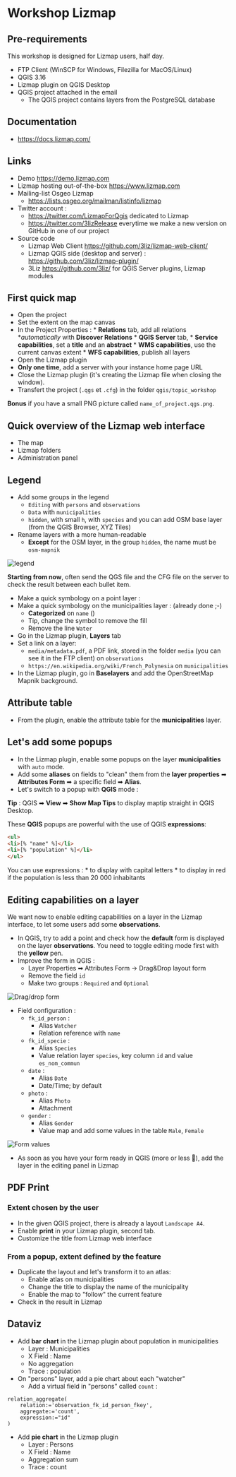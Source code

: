 # Workshop Lizmap

## Pre-requirements

This workshop is designed for Lizmap users, half day.

* FTP Client (WinSCP for Windows, Filezilla for MacOS/Linux)
* QGIS 3.16
* Lizmap plugin on QGIS Desktop
* QGIS project attached in the email
  * The QGIS project contains layers from the PostgreSQL database

## Documentation

* https://docs.lizmap.com/

## Links

* Demo https://demo.lizmap.com
* Lizmap hosting out-of-the-box https://www.lizmap.com
* Mailing-list Osgeo Lizmap
    * https://lists.osgeo.org/mailman/listinfo/lizmap
* Twitter account : 
  * https://twitter.com/LizmapForQgis dedicated to Lizmap
  * https://twitter.com/3lizRelease everytime we make a new version on GitHub in one of our project
* Source code
  * Lizmap Web Client https://github.com/3liz/lizmap-web-client/
  * Lizmap QGIS side (desktop and server) : https://github.com/3liz/lizmap-plugin/
  * 3Liz https://github.com/3liz/ for QGIS Server plugins, Lizmap modules

## First quick map

* Open the project
* Set the extent on the map canvas
* In the Project Properties :
      * **Relations** tab, add all relations **automatically* with **Discover Relations**
      * **QGIS Server** tab,
          * **Service capabilities**, set a **title** and an **abstract**
          * **WMS capabilities**, use the current canvas extent
          * **WFS capabilities**, publish all layers
* Open the Lizmap plugin
* **Only one time**, add a server with your instance home page URL
* Close the Lizmap plugin (it's creating the Lizmap file when closing the window).
* Transfert the project (`.qgs` et `.cfg`) in the folder `qgis/topic_workshop`

**Bonus** if you have a small PNG picture called `name_of_project.qgs.png`.

## Quick overview of the Lizmap web interface

* The map
* Lizmap folders
* Administration panel

## Legend

* Add some groups in the legend
    * `Editing` with `persons` and `observations`
    * `Data` with `municipalities`
    * `hidden`, with small `h`, with `species` and you can add OSM base layer (from the QGIS Browser, XYZ Tiles)
* Rename layers with a more human-readable
    * **Except** for the OSM layer, in the group `hidden`, the name must be `osm-mapnik`

![legend](./media/legend.png)

**Starting from now**, often send the QGS file and the CFG file on the server to check the result between each bullet item.

* Make a quick symbology on a point layer :
* Make a quick symbology on the municipalities layer : (already done ;-)
    * **Categorized** on `name` ()
    * Tip, change the symbol to remove the fill
    * Remove the line `Water`
* Go in the Lizmap plugin, **Layers** tab
* Set a link on a layer: 
    * `media/metadata.pdf`, a PDF link, stored in the folder `media` (you can see it in the FTP client) on `observations`
    * `https://en.wikipedia.org/wiki/French_Polynesia` on `municipalities`
* In the Lizmap plugin, go in **Baselayers** and add the OpenStreetMap Mapnik background.

## Attribute table

* From the plugin, enable the attribute table for the **municipalities** layer.

## Let's add some popups

* In the Lizmap plugin, enable some popups on the layer **municipalities** with `auto` mode.
* Add some **aliases** on fields to "clean" them from the **layer properties** ➡ **Attributes Form** ➡ a specific field ➡ **Alias**.
* Let's switch to a popup with **QGIS** mode :

**Tip** : QGIS ➡ **View** ➡ **Show Map Tips** to display maptip straight in QGIS Desktop.

These **QGIS** popups are powerful with the use of QGIS **expressions**:

```html
<ul>
<li>[% "name" %]</li>
<li>[% "population" %]</li>
</ul>
```

You can use expressions :
    * to display with capital letters
    * to display in red if the population is less than 20 000 inhabitants

## Editing capabilities on a layer

We want now to enable editing capabilities on a layer in the Lizmap interface, to let some users add some **observations**.

* In QGIS, try to add a point and check how the **default** form is displayed on the layer **observations**. You need to toggle editing mode first with the **yellow** pen.
* Improve the form in QGIS :
    * Layer Properties ➡ Attributes Form -> Drag&Drop layout form
    * Remove the field `id`
    * Make two groups : `Required` and `Optional`
    
![Drag/drop form](./media/drag_and_drop.png)

* Field configuration :
    * `fk_id_person` :
        * Alias `Watcher`
        * Relation reference with `name`
    * `fk_id_specie` :
        * Alias `Species`
        * Value relation layer `species`, key column `id` and value `es_nom_commun`
    * `date` :
        * Alias `Date`
        * Date/Time; by default
    * `photo` : 
        * Alias `Photo`
        * Attachment
    * `gender` : 
        * Alias `Gender`
        * Value map and add some values in the table `Male`, `Female`

![Form values](./media/list_value.png)

* As soon as you have your form ready in QGIS (more or less 🙂), add the layer in the editing
  panel in Lizmap

## PDF Print

### Extent chosen by the user

* In the given QGIS project, there is already a layout `Landscape A4`.
* Enable **print** in your Lizmap plugin, second tab.
* Customize the title from Lizmap web interface

### From a popup, extent defined by the feature

* Duplicate the layout and let's transform it to an atlas:
  * Enable atlas on municipalities
  * Change the title to display the name of the municipality
  * Enable the map to "follow" the current feature
* Check in the result in Lizmap

## Dataviz

* Add **bar chart** in the Lizmap plugin about population in municipalities
  * Layer : Municipalities
  * X Field : Name
  * No aggregation
  * Trace : population
* On "persons" layer, add a pie chart about each "watcher"
    * Add a virtual field in "persons" called `count` :

```
relation_aggregate(
	relation:='observation_fk_id_person_fkey',
	aggregate:='count',
	expression:="id"
)
```

* Add **pie chart** in the Lizmap plugin
  * Layer : Persons
  * X Field : Name
  * Aggregation sum
  * Trace : count

<!-- 
* For now, it's only charts at the layer level. It's possible to make charts for a given feature, for instance for a given "watcher", to know his own observations.
-->
